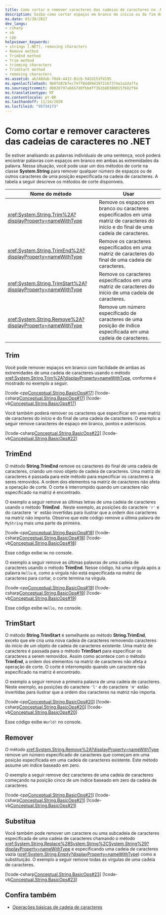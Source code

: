 ```yaml
---
title: Como cortar e remover caracteres das cadeias de caracteres no .NET
description: Saiba como cortar espaços em branco do início ou do fim de uma cadeia de caracteres ou remover qualquer número de espaços ou caracteres de uma posição especificada na cadeia de caracteres no .NET.
ms.date: 03/30/2017
dev_langs:
- csharp
- vb
- cpp
helpviewer_keywords:
- strings [.NET], removing characters
- Remove method
- TrimEnd method
- Trim method
- trimming characters
- TrimStart method
- removing characters
ms.assetid: ab248dab-70d4-4413-81c6-542d153fd195
ms.openlocfilehash: 9b0fd87bfec747f8dd09d3972167374a1a2daffa
ms.sourcegitcommit: d8020797a6657d0fbbdff362b80300815f682f94
ms.translationtype: MT
ms.contentlocale: pt-BR
ms.lasthandoff: 11/24/2020
ms.locfileid: "95734173"
---
```

# <a name="trimming-and-removing-characters-from-strings-in-net"></a>Como cortar e remover caracteres das cadeias de caracteres no .NET

Se estiver analisando as palavras individuais de uma sentença, você poderá encontrar palavras com espaços em branco em ambas as extremidades da palavra. Nessa situação, você pode usar um dos métodos de corte na classe **System.String** para remover qualquer número de espaços ou de outros caracteres de uma posição especificada na cadeia de caracteres. A tabela a seguir descreve os métodos de corte disponíveis.  
  
|Nome do método|Usar|  
|-----------------|---------|  
|<xref:System.String.Trim%2A?displayProperty=nameWithType>|Remove os espaços em branco ou caracteres especificados em uma matriz de caracteres do início e do final de uma cadeia de caracteres.|  
|<xref:System.String.TrimEnd%2A?displayProperty=nameWithType>|Remove os caracteres especificados em uma matriz de caracteres do final de uma cadeia de caracteres.|  
|<xref:System.String.TrimStart%2A?displayProperty=nameWithType>|Remove os caracteres especificados em uma matriz de caracteres do início de uma cadeia de caracteres.|  
|<xref:System.String.Remove%2A?displayProperty=nameWithType>|Remove um número especificado de caracteres de uma posição de índice especificada em uma cadeia de caracteres.|  
  
## <a name="trim"></a>Trim

 Você pode remover espaços em branco com facilidade de ambas as extremidades de uma cadeia de caracteres usando o método <xref:System.String.Trim%2A?displayProperty=nameWithType>, conforme é mostrado no exemplo a seguir.  
  
 [!code-cpp[Conceptual.String.BasicOps#17](../../../samples/snippets/cpp/VS_Snippets_CLR/conceptual.string.basicops/cpp/trimming.cpp#17)]
 [!code-csharp[Conceptual.String.BasicOps#17](../../../samples/snippets/csharp/VS_Snippets_CLR/conceptual.string.basicops/cs/trimming.cs#17)]
 [!code-vb[Conceptual.String.BasicOps#17](../../../samples/snippets/visualbasic/VS_Snippets_CLR/conceptual.string.basicops/vb/trimming.vb#17)]  
  
 Você também poderá remover os caracteres que especificar em uma matriz de caracteres do início e do final de uma cadeia de caracteres. O exemplo a seguir remove caracteres de espaço em branco, pontos e asteriscos.  
  
 [!code-csharp[Conceptual.String.BasicOps#22](../../../samples/snippets/csharp/VS_Snippets_CLR/conceptual.string.basicops/cs/trim2.cs#22)]
 [!code-vb[Conceptual.String.BasicOps#22](../../../samples/snippets/visualbasic/VS_Snippets_CLR/conceptual.string.basicops/vb/trim2.vb#22)]  
  
## <a name="trimend"></a>TrimEnd

 O método **String.TrimEnd** remove os caracteres do final de uma cadeia de caracteres, criando um novo objeto de cadeia de caracteres. Uma matriz de caracteres é passada para este método para especificar os caracteres a seres removidos. A ordem dos elementos na matriz de caracteres não afeta a operação de corte. O corte é interrompido quando um caractere não especificado na matriz é encontrado.  
  
 O exemplo a seguir remove as últimas letras de uma cadeia de caracteres usando o método **TrimEnd** . Neste exemplo, as posições do caractere `'r'` e do caractere `'W'` estão invertidas para ilustrar que a ordem dos caracteres na matriz não importa. Observe que este código remove a última palavra de `MyString` mais uma parte da primeira.  
  
 [!code-cpp[Conceptual.String.BasicOps#18](../../../samples/snippets/cpp/VS_Snippets_CLR/conceptual.string.basicops/cpp/trimming.cpp#18)]
 [!code-csharp[Conceptual.String.BasicOps#18](../../../samples/snippets/csharp/VS_Snippets_CLR/conceptual.string.basicops/cs/trimming.cs#18)]
 [!code-vb[Conceptual.String.BasicOps#18](../../../samples/snippets/visualbasic/VS_Snippets_CLR/conceptual.string.basicops/vb/trimming.vb#18)]  
  
 Esse código exibe `He` no console.  
  
 O exemplo a seguir remove as últimas palavras de uma cadeia de caracteres usando o método **TrimEnd**. Nesse código, há uma vírgula após a palavra `Hello` e, como a vírgula não está especificada na matriz de caracteres para cortar, o corte termina na vírgula.  
  
 [!code-cpp[Conceptual.String.BasicOps#19](../../../samples/snippets/cpp/VS_Snippets_CLR/conceptual.string.basicops/cpp/trimming.cpp#19)]
 [!code-csharp[Conceptual.String.BasicOps#19](../../../samples/snippets/csharp/VS_Snippets_CLR/conceptual.string.basicops/cs/trimming.cs#19)]
 [!code-vb[Conceptual.String.BasicOps#19](../../../samples/snippets/visualbasic/VS_Snippets_CLR/conceptual.string.basicops/vb/trimming.vb#19)]  
  
 Esse código exibe `Hello,` no console.  
  
## <a name="trimstart"></a>TrimStart

 O método **String.TrimStart** é semelhante ao método **String.TrimEnd**, exceto que ele cria uma nova cadeia de caracteres removendo caracteres do início de um objeto de cadeia de caracteres existente. Uma matriz de caracteres é passada para o método **TrimStart** para especificar os caracteres a serem removidos. Assim como acontece com o método **TrimEnd**, a ordem dos elementos na matriz de caracteres não afeta a operação de corte. O corte é interrompido quando um caractere não especificado na matriz é encontrado.  
  
 O exemplo a seguir remove a primeira palavra de uma cadeia de caracteres. Neste exemplo, as posições do caractere `'l'` e do caractere `'H'` estão invertidas para ilustrar que a ordem dos caracteres na matriz não importa.  
  
 [!code-cpp[Conceptual.String.BasicOps#20](../../../samples/snippets/cpp/VS_Snippets_CLR/conceptual.string.basicops/cpp/trimming.cpp#20)]
 [!code-csharp[Conceptual.String.BasicOps#20](../../../samples/snippets/csharp/VS_Snippets_CLR/conceptual.string.basicops/cs/trimming.cs#20)]
 [!code-vb[Conceptual.String.BasicOps#20](../../../samples/snippets/visualbasic/VS_Snippets_CLR/conceptual.string.basicops/vb/trimming.vb#20)]  
  
 Esse código exibe `World!` no console.  
  
## <a name="remove"></a>Remover

 O método <xref:System.String.Remove%2A?displayProperty=nameWithType> remove um número especificado de caracteres que começam em uma posição especificada em uma cadeia de caracteres existente. Este método assume um índice baseado em zero.  
  
 O exemplo a seguir remove dez caracteres de uma cadeia de caracteres começando na posição cinco de um índice baseado em zero da cadeia de caracteres.  
  
 [!code-cpp[Conceptual.String.BasicOps#21](../../../samples/snippets/cpp/VS_Snippets_CLR/conceptual.string.basicops/cpp/trimming.cpp#21)]
 [!code-csharp[Conceptual.String.BasicOps#21](../../../samples/snippets/csharp/VS_Snippets_CLR/conceptual.string.basicops/cs/trimming.cs#21)]
 [!code-vb[Conceptual.String.BasicOps#21](../../../samples/snippets/visualbasic/VS_Snippets_CLR/conceptual.string.basicops/vb/trimming.vb#21)]  
  
## <a name="replace"></a>Substitua

 Você também pode remover um caractere ou uma subcadeia de caracteres especificada de uma cadeia de caracteres chamando o método <xref:System.String.Replace%28System.String%2CSystem.String%29?displayProperty=nameWithType> e especificando uma cadeia de caracteres vazia (<xref:System.String.Empty?displayProperty=nameWithType>) como a substituição. O exemplo a seguir remove todas as vírgulas de uma cadeia de caracteres.  
  
 [!code-csharp[Conceptual.String.BasicOps#23](../../../samples/snippets/csharp/VS_Snippets_CLR/conceptual.string.basicops/cs/replace1.cs#23)]
 [!code-vb[Conceptual.String.BasicOps#23](../../../samples/snippets/visualbasic/VS_Snippets_CLR/conceptual.string.basicops/vb/replace1.vb#23)]  
  
## <a name="see-also"></a>Confira também

- [Operações básicas de cadeia de caracteres](basic-string-operations.md)
